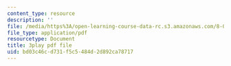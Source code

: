 ```yaml
---
content_type: resource
description: ''
file: /media/https%3A/open-learning-course-data-rc.s3.amazonaws.com/8-06-quantum-physics-iii-spring-2018/bd03c46cd731f5c5484d2d892ca78717_9lc7mxULRF0.pdf
file_type: application/pdf
resourcetype: Document
title: 3play pdf file
uid: bd03c46c-d731-f5c5-484d-2d892ca78717
---
```


